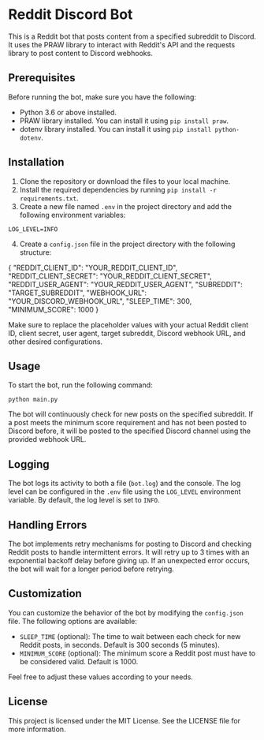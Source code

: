 # Reddit Discord Bot

This is a Reddit bot that posts content from a specified subreddit to Discord. It uses the PRAW library to interact with Reddit's API and the requests library to post content to Discord webhooks.

## Prerequisites
Before running the bot, make sure you have the following:

* Python 3.6 or above installed.
* PRAW library installed. You can install it using `pip install praw`.
* dotenv library installed. You can install it using `pip install python-dotenv`.

## Installation

1. Clone the repository or download the files to your local machine.
2. Install the required dependencies by running `pip install -r requirements.txt`.
3. Create a new file named `.env` in the project directory and add the following environment variables:

```
LOG_LEVEL=INFO
```

4. Create a `config.json` file in the project directory with the following structure:

{
  "REDDIT_CLIENT_ID": "YOUR_REDDIT_CLIENT_ID",
  "REDDIT_CLIENT_SECRET": "YOUR_REDDIT_CLIENT_SECRET",
  "REDDIT_USER_AGENT": "YOUR_REDDIT_USER_AGENT",
  "SUBREDDIT": "TARGET_SUBREDDIT",
  "WEBHOOK_URL": "YOUR_DISCORD_WEBHOOK_URL",
  "SLEEP_TIME": 300,
  "MINIMUM_SCORE": 1000
}

Make sure to replace the placeholder values with your actual Reddit client ID, client secret, user agent, target subreddit, Discord webhook URL, and other desired configurations.

## Usage

To start the bot, run the following command:
```
python main.py
```

The bot will continuously check for new posts on the specified subreddit. If a post meets the minimum score requirement and has not been posted to Discord before, it will be posted to the specified Discord channel using the provided webhook URL.

## Logging

The bot logs its activity to both a file (`bot.log`) and the console. The log level can be configured in the `.env` file using the `LOG_LEVEL` environment variable. By default, the log level is set to `INFO`.

## Handling Errors

The bot implements retry mechanisms for posting to Discord and checking Reddit posts to handle intermittent errors. It will retry up to 3 times with an exponential backoff delay before giving up. If an unexpected error occurs, the bot will wait for a longer period before retrying.

## Customization

You can customize the behavior of the bot by modifying the `config.json` file. The following options are available:

* `SLEEP_TIME` (optional): The time to wait between each check for new Reddit posts, in seconds. Default is 300 seconds (5 minutes).
* `MINIMUM_SCORE` (optional): The minimum score a Reddit post must have to be considered valid. Default is 1000.

Feel free to adjust these values according to your needs.

## License
This project is licensed under the MIT License. See the LICENSE file for more information.
